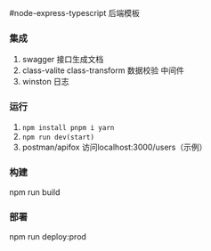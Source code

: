 #node-express-typescript 后端模板

### 集成 
1. swagger 接口生成文档
2. class-valite class-transform 数据校验 中间件
3. winston 日志

### 运行
1. ` npm install
  pnpm i
  yarn
  `
2. `npm run dev(start)`
3. postman/apifox 访问localhost:3000/users（示例）

### 构建
npm run build

### 部署
npm run deploy:prod

